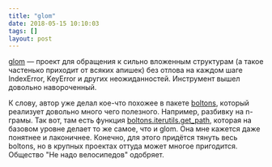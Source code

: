 ```yaml
---
title: "glom"
date: 2018-05-15 10:10:03
tags: []
layout: post
---
```


[glom](https://glom.readthedocs.io/en/latest/) — проект для обращения к сильно вложенным структурам (а такое частенько приходит от всяких апишек) без отлова на каждом шаге IndexError, KeyError и других неожиданностей. Инструмент вышел довольно навороченный.

К слову, автор уже делал кое-что похожее в пакете [boltons](https://boltons.readthedocs.io/en/latest/), который реализует довольно много чего полезного. Например, разбивку на n-грамы. Так вот, там есть функция [boltons.iterutils.get_path](https://boltons.readthedocs.io/en/latest/iterutils.html#boltons.iterutils.get_path), которая на базовом уровне делает то же самое, что и glom. Она мне кажется даже понятнее и лаконичнее. Конечно, для этого придётся тянуть весь boltons, но в крупных проектах оттуда может многое пригодится. Общество "Не надо велосипедов" одобряет.
